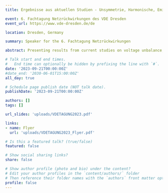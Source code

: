 ```yaml
---
title: Ergebnisse aus aktuellen Studien - Unsymmetrie, Harmonische, Emissionen von Kundenanlagen

event: 6. Fachtagung Netzrückwirkungen des VDE Dresden
event_url: https://www.vde-dresden.de/de

location: Dresden, Germany

summary: Speaker for the 6. Fachtagung Netzrückwirkungen

abstract: Presenting results from current studies on voltage unbalance, harmonics and emissions from customer installations.

# Talk start and end times.
#   End time can optionally be hidden by prefixing the line with `#`.
date: '2023-09-21T00:00:00Z'
#date_end: '2030-06-01T15:00:00Z'
all_day: true

# Schedule page publish date (NOT talk date).
publishDate: '2023-09-21T00:00:00Z'

authors: []
tags: []

url_slides: 'uploads/VDETAGUNG2023.pdf'

links:
- name: Flyer
  url: 'uploads/VDETAGUNG2023_Flyer.pdf'

# Is this a featured talk? (true/false)
featured: false

# Show social sharing links?
share: false

# Show author profile (photo and bio) under the content?
# Edit your author profiles in the `content/authors/` folder
# Then reference their folder names with the `authors` front matter option above
profile: false
---
```

